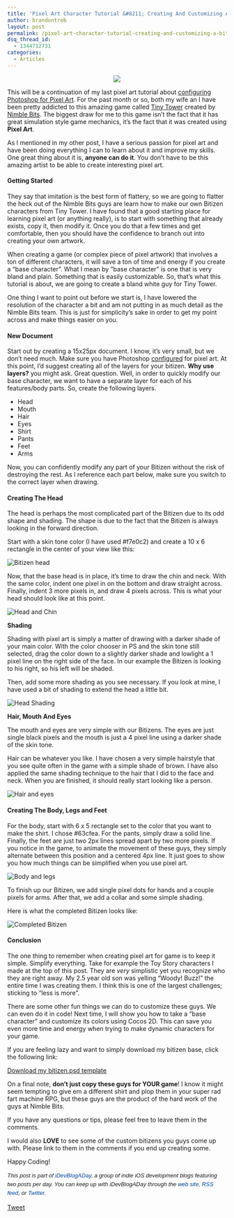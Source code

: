 ```yaml
---
title: 'Pixel Art Character Tutorial &#8211; Creating And Customizing A Bitizen'
author: brandontreb
layout: post
permalink: /pixel-art-character-tutorial-creating-and-customizing-a-bitizen
dsq_thread_id:
  - 1344712731
categories:
  - Articles
---
```

<center>
  <img src="http://f.cl.ly/items/1R171P3K050O2m1H210C/Toy-Story-brandontreb.com.png" />
</center>



This will be a continuation of my last pixel art tutorial about [configuring Photoshop for Pixel Art][1]. For the past month or so, both my wife an I have been pretty addicted to this amazing game called [Tiny Tower][2] created by [Nimble Bits][3]. The biggest draw for me to this game isn&#8217;t the fact that it has great simulation style game mechanics, it&#8217;s the fact that it was created using **Pixel Art**.

As I mentioned in my other post, I have a serious passion for pixel art and have been doing everything I can to learn about it and improve my skills. One great thing about it is, **anyone can do it**. You don&#8217;t have to be this amazing artist to be able to create interesting pixel art.

#### Getting Started

They say that imitation is the best form of flattery, so we are going to flatter the heck out of the Nimble Bits guys are learn how to make our own Bitizen characters from Tiny Tower. I have found that a good starting place for learning pixel art (or anything really), is to start with something that already exists, copy it, then modify it. Once you do that a few times and get comfortable, then you should have the confidence to branch out into creating your own artwork.

When creating a game (or complex piece of pixel artwork) that involves a ton of different characters, it will save a ton of time and energy if you create a &#8220;base character&#8221;. What I mean by &#8220;base character&#8221; is one that is very bland and plain. Something that is easily customizable. So, that&#8217;s what this tutorial is about, we are going to create a bland white guy for Tiny Tower.

One thing I want to point out before we start is, I have lowered the resolution of the character a bit and am not putting in as much detail as the Nimble Bits team. This is just for simplicity&#8217;s sake in order to get my point across and make things easier on you.

#### New Document

Start out by creating a 15x25px document. I know, it&#8217;s very small, but we don&#8217;t need much. Make sure you have Photoshop [configured][1] for pixel art. At this point, I&#8217;d suggest creating all of the layers for your bitizen. **Why use layers?** you might ask. Great question. Well, in order to quickly modify our base character, we want to have a separate layer for each of his features/body parts. So, create the following layers.

  * Head
  * Mouth
  * Hair
  * Eyes
  * Shirt
  * Pants
  * Feet
  * Arms

Now, you can confidently modify any part of your Bitizen without the risk of destroying the rest. As I reference each part below, make sure you switch to the correct layer when drawing.

#### Creating The Head

The head is perhaps the most complicated part of the Bitizen due to its odd shape and shading. The shape is due to the fact that the Bitizen is always looking in the forward direction.

Start with a skin tone color (I have used #f7e0c2) and create a 10 x 6 rectangle in the center of your view like this:

![Bitizen head][4]

Now, that the base head is in place, it&#8217;s time to draw the chin and neck. With the same color, indent one pixel in on the bottom and draw straight across. Finally, indent 3 more pixels in, and draw 4 pixels across. This is what your head should look like at this point.

![Head and Chin][5]

**Shading**

Shading with pixel art is simply a matter of drawing with a darker shade of your main color. With the color chooser in PS and the skin tone still selected, drag the color down to a slightly darker shade and lowlight a 1 pixel line on the right side of the face. In our example the Bitizen is looking to his right, so his left will be shaded.

Then, add some more shading as you see necessary. If you look at mine, I have used a bit of shading to extend the head a little bit.

![Head Shading][6]

**Hair, Mouth And Eyes**

The mouth and eyes are very simple with our Bitizens. The eyes are just single black pixels and the mouth is just a 4 pixel line using a darker shade of the skin tone.

Hair can be whatever you like. I have chosen a very simple hairstyle that you see quite often in the game with a simple shade of brown. I have also applied the same shading technique to the hair that I did to the face and neck. When you are finished, it should really start looking like a person.

![Hair and eyes][7]

#### Creating The Body, Legs and Feet

For the body, start with 6 x 5 rectangle set to the color that you want to make the shirt. I chose #63cfea. For the pants, simply draw a solid line. Finally, the feet are just two 2px lines spread apart by two more pixels. If you notice in the game, to animate the movement of these guys, they simply alternate between this position and a centered 4px line. It just goes to show you how much things can be simplified when you use pixel art.

![Body and legs][8]

To finish up our Bitizen, we add single pixel dots for hands and a couple pixels for arms. After that, we add a collar and some simple shading.

Here is what the completed Bitizen looks like:

![Completed Bitizen][9]

#### Conclusion

The one thing to remember when creating pixel art for game is to keep it simple. Simplify everything. Take for example the Toy Story characters I made at the top of this post. They are *very* simplistic yet you recognize who they are right away. My 2.5 year old son was yelling &#8220;Woody! Buzz!&#8221; the entire time I was creating them. I think this is one of the largest challenges; sticking to &#8220;less is more&#8221;.

There are some other fun things we can do to customize these guys. We can even do it in code! Next time, I will show you how to take a &#8220;base character&#8221; and customize its colors using Cocos 2D. This can save you even more time and energy when trying to make dynamic characters for your game.

If you are feeling lazy and want to simply download my bitizen base, click the following link:

[Download my bitizen.psd template][10]

On a final note, **don&#8217;t just copy these guys for YOUR game**! I know it might seem tempting to give em a different shirt and plop them in your super rad fart machine RPG, but these guys are the product of the hard work of the guys at Nimble Bits.

If you have any questions or tips, please feel free to leave them in the comments.

I would also **LOVE** to see some of the custom bitizens you guys come up with. Please link to them in the comments if you end up creating some.

Happy Coding!

<span style="font-family: ‘Lucida Grande’;"><strong><span style="font-weight: normal;"><span style="font-family: arial, verdana, tahoma, sans-serif; font-size: 13px; line-height: 20px;"><em>﻿﻿This post is part of <a style="text-decoration: none; color: #004199; padding: 0px; margin: 0px;" href="http://idevblogaday.com/">iDevBlogADay</a>, a group of indie iOS development blogs featuring two posts per day. You can keep up with iDevBlogADay through the <a style="text-decoration: none; color: #004199; padding: 0px; margin: 0px;" href="http://idevblogaday.com/">web site</a>, <a style="text-decoration: none; color: #004199; padding: 0px; margin: 0px;" href="http://feeds.feedburner.com/idevblogaday">RSS feed</a>, or <a style="text-decoration: none; color: #004199; padding: 0px; margin: 0px;" href="http://twitter.com/#search?q=%23idevblogaday">Twitter</a>.</em></span></span></strong></span>

<div style="">
  <a href="http://twitter.com/share" class="twitter-share-button" data-count="horizontal" data-text="Pixel Art Character Tutorial - Creating And Customizing A Bitizen" data-url="http://brandontreb.com/pixel-art-character-tutorial-creating-and-customizing-a-bitizen"  data-via="brandontreb" data-related="brandontreb:">Tweet</a>
</div>

 [1]: http://brandontreb.com/Configuring-Photoshop-For-Pixel-Art
 [2]: http://itunes.apple.com/us/app/tiny-tower/id422667065?mt=8
 [3]: http://nimblebit.com/
 [4]: http://f.cl.ly/items/211O2O1P37131Q2m2Z2P/Screen%20shot%202011-07-16%20at%201.22.24%20PM.png
 [5]: http://f.cl.ly/items/401p2x3t1d1B2n2A1W0Y/Screen%20shot%202011-07-16%20at%201.25.11%20PM.png
 [6]: http://f.cl.ly/items/3y3z2Z1n3f0d3T1h3Q46/Screen%20shot%202011-07-16%20at%201.31.16%20PM.png
 [7]: http://f.cl.ly/items/2n181w081O20042v3U0g/Screen%20shot%202011-07-16%20at%201.35.22%20PM.png
 [8]: http://f.cl.ly/items/3B203J0j2R3T0p0s3r39/Screen%20shot%202011-07-16%20at%201.43.55%20PM.png
 [9]: http://f.cl.ly/items/0M1F0I0O0F3q3E2n3w0I/Screen%20shot%202011-07-16%20at%201.51.49%20PM.png
 [10]: http://cl.ly/2u3h0g2F2H2b1S280519/bitizen.psd